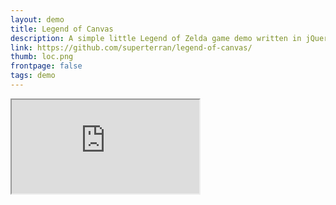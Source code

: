 ```yaml
---
layout: demo
title: Legend of Canvas
description: A simple little Legend of Zelda game demo written in jQuery/Canvas. Use WASD to Navigate
link: https://github.com/superterran/legend-of-canvas/
thumb: loc.png
frontpage: false
tags: demo
---
```


<iframe src="https://rawgit.com/superterran/legend-of-canvas/master/index.html" class="showcase"></iframe>
